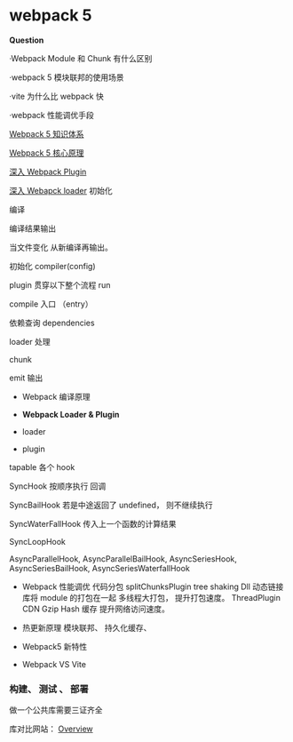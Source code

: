 # webpack 5

**Question**

·Webpack Module 和 Chunk 有什么区别

·webpack 5 模块联邦的使用场景

·vite 为什么比 webpack 快

·webpack 性能调优手段

[Webpack 5 知识体系](https://gitmind.cn/app/docs/m1foeg1o)

[Webpack 5 核心原理](https://juejin.cn/post/6949040393165996040#heading-13)

[深入 Webpack Plugin](https://mp.weixin.qq.com/s/tXkGx6Ckt9ucT2o8tNM-8w)

[深入 Webapck loader](https://mp.weixin.qq.com/s/TPWcB4MfVrTgFtVxsShNFA)
初始化

编译

编译结果输出

当文件变化 从新编译再输出。

初始化 compiler(config)

plugin 贯穿以下整个流程
run

compile 入口 （entry）

依赖查询 dependencies

loader 处理

chunk

emit 输出

- Webpack 编译原理

- **Webpack Loader & Plugin**

* loader

* plugin

tapable 各个 hook

SyncHook 按顺序执行 回调

SyncBailHook 若是中途返回了 undefined， 则不继续执行

SyncWaterFallHook 传入上一个函数的计算结果

SyncLoopHook

AsyncParallelHook,
AsyncParallelBailHook,
AsyncSeriesHook,
AsyncSeriesBailHook,
AsyncSeriesWaterfallHook

- Webpack 性能调优
  代码分包 splitChunksPlugin
  tree shaking
  Dll 动态链接库将 module 的打包在一起
  多线程大打包， 提升打包速度。 ThreadPlugin
  CDN Gzip Hash 缓存 提升网络访问速度。

- 热更新原理
  模块联邦、 持久化缓存、
- Webpack5 新特性
- Webpack VS Vite

### 构建、 测试 、 部署

做一个公共库需要三证齐全

库对比网站： [Overview](https://bundlers.tooling.report/)
